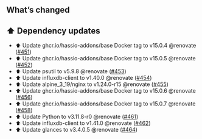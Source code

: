 ## What’s changed

## ⬆️ Dependency updates

- ⬆️ Update ghcr.io/hassio-addons/base Docker tag to v15.0.4 @renovate ([#451](https://github.com/Vioneta/addon-glances/pull/451))
- ⬆️ Update ghcr.io/hassio-addons/base Docker tag to v15.0.5 @renovate ([#452](https://github.com/Vioneta/addon-glances/pull/452))
- ⬆️ Update psutil to v5.9.8 @renovate ([#453](https://github.com/Vioneta/addon-glances/pull/453))
- ⬆️ Update influxdb-client to v1.40.0 @renovate ([#454](https://github.com/Vioneta/addon-glances/pull/454))
- ⬆️ Update alpine_3_19/nginx to v1.24.0-r15 @renovate ([#455](https://github.com/Vioneta/addon-glances/pull/455))
- ⬆️ Update ghcr.io/hassio-addons/base Docker tag to v15.0.6 @renovate ([#456](https://github.com/Vioneta/addon-glances/pull/456))
- ⬆️ Update ghcr.io/hassio-addons/base Docker tag to v15.0.7 @renovate ([#458](https://github.com/Vioneta/addon-glances/pull/458))
- ⬆️ Update Python to v3.11.8-r0 @renovate ([#461](https://github.com/Vioneta/addon-glances/pull/461))
- ⬆️ Update influxdb-client to v1.41.0 @renovate ([#462](https://github.com/Vioneta/addon-glances/pull/462))
- ⬆️ Update glances to v3.4.0.5 @renovate ([#464](https://github.com/Vioneta/addon-glances/pull/464))
